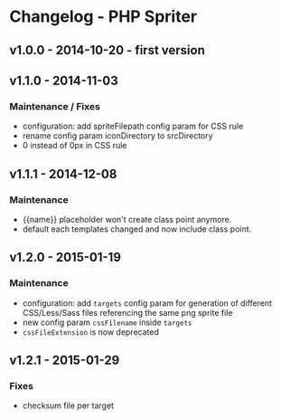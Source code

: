 # Changelog - PHP Spriter

## v1.0.0 - 2014-10-20  - first version

## v1.1.0 - 2014-11-03

### Maintenance / Fixes

* configuration: add spriteFilepath config param for CSS rule
* rename config param iconDirectory to srcDirectory
* 0 instead of 0px in CSS rule

## v1.1.1 - 2014-12-08

### Maintenance

* {{name}} placeholder won't create class point anymore.
* default each templates changed and now include class point.

## v1.2.0 - 2015-01-19

### Maintenance

* configuration: add `targets` config param for generation of different CSS/Less/Sass files referencing the same png sprite file
* new config param `cssFilename` inside `targets`
* `cssFileExtension` is now deprecated

## v1.2.1 - 2015-01-29

### Fixes

* checksum file per target
